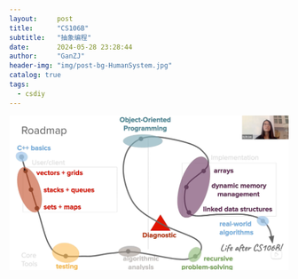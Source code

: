 ```yaml
---
layout:     post
title:      "CS106B"
subtitle:   "抽象编程"
date:       2024-05-28 23:28:44
author:     "GanZJ"
header-img: "img/post-bg-HumanSystem.jpg"
catalog: true
tags:
  - csdiy
---
```


![image-20240528234043352](./assets/image-20240528234043352.png)

